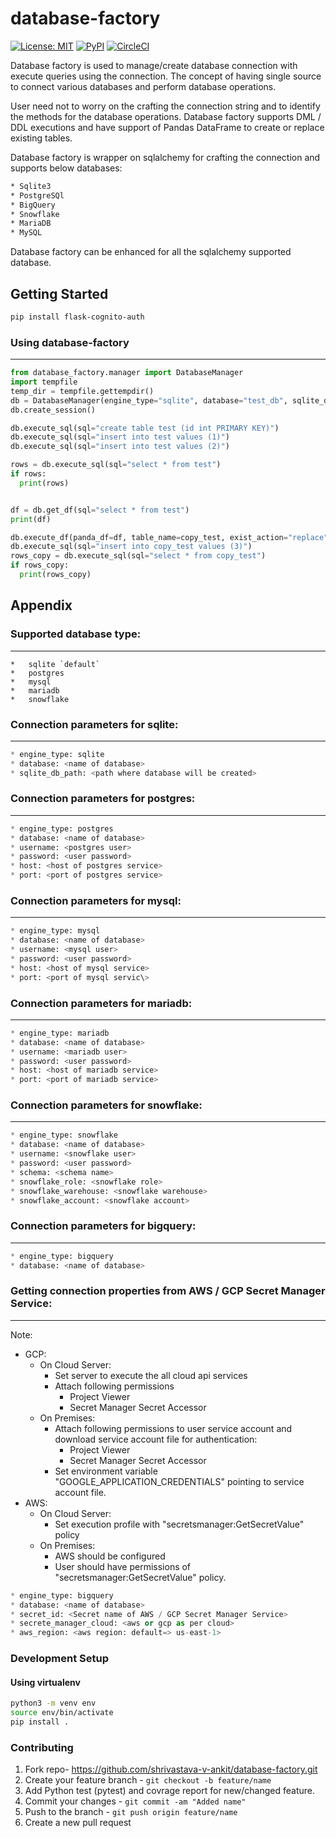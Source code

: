# database-factory

[![License: MIT](https://img.shields.io/badge/License-MIT-yellow.svg)](https://opensource.org/licenses/MIT)
[![PyPI](https://img.shields.io/pypi/v/database-factory.svg)](https://pypi.org/project/database-factory)
[![CircleCI](https://circleci.com/gh/shrivastava-v-ankit/database-factory.svg?style=svg)](https://circleci.com/gh/shrivastava-v-ankit/database-factory)



Database factory is used to manage/create database connection with execute queries using the connection.
The concept of having single source to connect various databases and perform database operations.

User need not to worry on the crafting the connection string and to identify the methods for the database operations.
Database factory supports DML / DDL executions and have support of Pandas DataFrame to create or replace existing tables.

Database factory is wrapper on sqlalchemy for crafting the connection and supports below databases:

```bash
* Sqlite3
* PostgreSQl
* BigQuery
* Snowflake
* MariaDB
* MySQL
```
Database factory can be enhanced for all the sqlalchemy supported database.

## Getting Started

```bash
pip install flask-cognito-auth
```

### Using database-factory
-----
```python
from database_factory.manager import DatabaseManager
import tempfile
temp_dir = tempfile.gettempdir()
db = DatabaseManager(engine_type="sqlite", database="test_db", sqlite_db_path=temp_dir)
db.create_session()

db.execute_sql(sql="create table test (id int PRIMARY KEY)")
db.execute_sql(sql="insert into test values (1)")
db.execute_sql(sql="insert into test values (2)")

rows = db.execute_sql(sql="select * from test")
if rows:
  print(rows)


df = db.get_df(sql="select * from test")
print(df)

db.execute_df(panda_df=df, table_name=copy_test, exist_action="replace")
db.execute_sql(sql="insert into copy_test values (3)")
rows_copy = db.execute_sql(sql="select * from copy_test")
if rows_copy:
  print(rows_copy)
```

## Appendix
### Supported database type:
----
```
*   sqlite `default`
*   postgres
*   mysql
*   mariadb
*   snowflake
```

### Connection parameters for sqlite:
-----
```python
* engine_type: sqlite
* database: <name of database>
* sqlite_db_path: <path where database will be created>
```

### Connection parameters for postgres:
-----
```python
* engine_type: postgres
* database: <name of database>
* username: <postgres user>
* password: <user password>
* host: <host of postgres service>
* port: <port of postgres service>
```

### Connection parameters for mysql:
-----
```python
* engine_type: mysql
* database: <name of database>
* username: <mysql user>
* password: <user password>
* host: <host of mysql service>
* port: <port of mysql servic\>
```

### Connection parameters for mariadb:
-----
```python
* engine_type: mariadb
* database: <name of database>
* username: <mariadb user>
* password: <user password>
* host: <host of mariadb service>
* port: <port of mariadb service>
```

### Connection parameters for snowflake:
-----
```python
* engine_type: snowflake
* database: <name of database>
* username: <snowflake user>
* password: <user password>
* schema: <schema name>
* snowflake_role: <snowflake role>
* snowflake_warehouse: <snowflake warehouse>
* snowflake_account: <snowflake account>
```

### Connection parameters for bigquery:
-----
```python
* engine_type: bigquery
* database: <name of database>
```

### Getting connection properties from AWS / GCP Secret Manager Service:
-----
Note:
* GCP: 
   * On Cloud Server:
       * Set server to execute the all cloud api services
       * Attach following permissions
          * Project Viewer
          * Secret Manager Secret Accessor
   * On Premises:
       * Attach following permissions to user service account and download service account file for authentication:
          * Project Viewer
          * Secret Manager Secret Accessor
       * Set environment variable "GOOGLE_APPLICATION_CREDENTIALS" pointing to service account file.
* AWS:
   * On Cloud Server:
      * Set execution profile with "secretsmanager:GetSecretValue" policy
   * On Premises:
      * AWS should be configured
      * User should have permissions of "secretsmanager:GetSecretValue" policy.

```python
* engine_type: bigquery
* database: <name of database>
* secret_id: <Secret name of AWS / GCP Secret Manager Service>
* secrete_manager_cloud: <aws or gcp as per cloud>
* aws_region: <aws region: default=> us-east-1>
```


### Development Setup

#### Using virtualenv

```bash
python3 -m venv env
source env/bin/activate
pip install .
```

### Contributing

1. Fork repo- https://github.com/shrivastava-v-ankit/database-factory.git
2. Create your feature branch - `git checkout -b feature/name`
3. Add Python test (pytest) and covrage report for new/changed feature.
4. Commit your changes - `git commit -am "Added name"`
5. Push to the branch - `git push origin feature/name`
6. Create a new pull request


